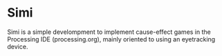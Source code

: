 # Simi
Simi is a simple develompment to implement cause-effect games in the Processing IDE (processing.org), mainly oriented to using an eyetracking device.

